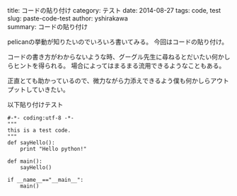 title: コードの貼り付け
category: テスト
date: 2014-08-27
tags: code, test
slug: paste-code-test
author: yshirakawa  
summary: コードの貼り付け

pelicanの挙動が知りたいのでいろいろ書いてみる。
今回はコードの貼り付け。

コードの書き方がわからないような時、グーグル先生に尋ねるとだいたい何かしらヒントを得られる。
場合によってはまるまる流用できるようなこともある。

正直とても助かっているので、微力ながら力添えできるよう僕も何かしらアウトプットしていきたい。

以下貼り付けテスト

    #-*- coding:utf-8 -*-
    """
    this is a test code.
    """
    def sayHello():
        print "Hello python!"
    
    def main():
        sayHello()
    
    if __name__=="__main__":
        main()


